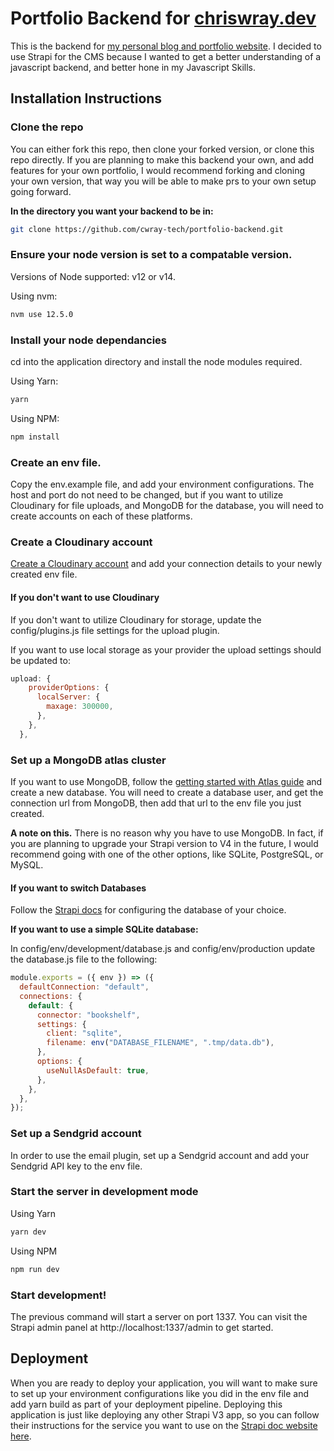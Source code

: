 # Portfolio Backend for [chriswray.dev](https://chriswray.dev)

This is the backend for [my personal blog and portfolio website](https://chriswray.dev). I decided to use Strapi for the CMS because I wanted to get a better understanding of a javascript backend, and better hone in my Javascript Skills.

## Installation Instructions

### Clone the repo

You can either fork this repo, then clone your forked version, or clone this repo directly. If you are planning to make this backend your own, and add features for your own portfolio, I would recommend forking and cloning your own version, that way you will be able to make prs to your own setup going forward.

**In the directory you want your backend to be in:**

```bash
git clone https://github.com/cwray-tech/portfolio-backend.git
```

### Ensure your node version is set to a compatable version.

Versions of Node supported: v12 or v14.

Using nvm:

```bash
nvm use 12.5.0
```

### Install your node dependancies

cd into the application directory and install the node modules required.

Using Yarn:

```bash
yarn
```

Using NPM:

```bash
npm install
```

### Create an env file.

Copy the env.example file, and add your environment configurations. The host and port do not need to be changed, but if you want to utilize Cloudinary for file uploads, and MongoDB for the database, you will need to create accounts on each of these platforms.

### Create a Cloudinary account

[Create a Cloudinary account](https://cloudinary.com/invites/lpov9zyyucivvxsnalc5/tyjytr506ffjmhjfqfui) and add your connection details to your newly created env file.

#### If you don't want to use Cloudinary

If you don't want to utilize Cloudinary for storage, update the config/plugins.js file settings for the upload plugin.

If you want to use local storage as your provider the upload settings should be updated to:

```javascript
upload: {
    providerOptions: {
      localServer: {
        maxage: 300000,
      },
    },
  },
```

### Set up a MongoDB atlas cluster

If you want to use MongoDB, follow the [getting started with Atlas guide](https://docs.atlas.mongodb.com/getting-started/?_ga=2.4563131.920976329.1643907102-735601706.1643758841&_gac=1.146756166.1643758841.Cj0KCQiA0eOPBhCGARIsAFIwTs76SnZs7BbvgidCHxu9fcxFSsj7MRSGdClsvvIRq1BXHWYC3rKDHMAaAt7uEALw_wcB#deploy-a-free-tier-cluster) and create a new database. You will need to create a database user, and get the connection url from MongoDB, then add that url to the env file you just created.

**A note on this.** There is no reason why you have to use MongoDB. In fact, if you are planning to upgrade your Strapi version to V4 in the future, I would recommend going with one of the other options, like SQLite, PostgreSQL, or MySQL.

#### If you want to switch Databases

Follow the [Strapi docs](https://docs-v3.strapi.io/developer-docs/latest/setup-deployment-guides/configurations.html#database) for configuring the database of your choice.

**If you want to use a simple SQLite database:**

In config/env/development/database.js and config/env/production update the database.js file to the following:

```javascript
module.exports = ({ env }) => ({
  defaultConnection: "default",
  connections: {
    default: {
      connector: "bookshelf",
      settings: {
        client: "sqlite",
        filename: env("DATABASE_FILENAME", ".tmp/data.db"),
      },
      options: {
        useNullAsDefault: true,
      },
    },
  },
});
```

### Set up a Sendgrid account

In order to use the email plugin, set up a Sendgrid account and add your Sendgrid API key to the env file.

### Start the server in development mode

Using Yarn

```bash
yarn dev
```

Using NPM

```bash
npm run dev
```

### Start development!

The previous command will start a server on port 1337. You can visit the Strapi admin panel at http://localhost:1337/admin to get started.

## Deployment

When you are ready to deploy your application, you will want to make sure to set up your environment configurations like you did in the env file and add yarn build as part of your deployment pipeline. Deploying this application is just like deploying any other Strapi V3 app, so you can follow their instructions for the service you want to use on the [Strapi doc website here](https://docs-v3.strapi.io/developer-docs/latest/setup-deployment-guides/deployment.html).
